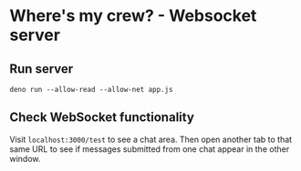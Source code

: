 # Where's my crew? - Websocket server

## Run server
```
deno run --allow-read --allow-net app.js
```

## Check WebSocket functionality
Visit `localhost:3000/test` to see a chat area. Then open another tab to that same URL to see if messages submitted from one chat appear in the other window.